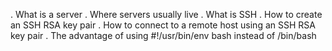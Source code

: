  . What is a server
 . Where servers usually live
 . What is SSH
 . How to create an SSH RSA key pair
 . How to connect to a remote host using an SSH RSA key pair
 . The advantage of using #!/usr/bin/env bash instead of /bin/bash